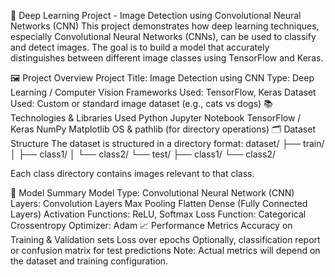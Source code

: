 🧠 Deep Learning Project - Image Detection using Convolutional Neural Networks (CNN)
This project demonstrates how deep learning techniques, especially Convolutional Neural Networks (CNNs), can be used to classify and detect images. The goal is to build a model that accurately distinguishes between different image classes using TensorFlow and Keras.

🖼 Project Overview
Project Title: Image Detection using CNN
Type: Deep Learning / Computer Vision
Frameworks Used: TensorFlow, Keras
Dataset Used: Custom or standard image dataset (e.g., cats vs dogs)
📚 Technologies & Libraries Used
Python
Jupyter Notebook
TensorFlow / Keras
NumPy
Matplotlib
OS & pathlib (for directory operations)
🗂 Dataset Structure
The dataset is structured in a directory format: dataset/ ├── train/ │ ├── class1/ │ └── class2/ └── test/ ├── class1/ └── class2/

Each class directory contains images relevant to that class.

🧪 Model Summary
Model Type: Convolutional Neural Network (CNN)
Layers:
Convolution Layers
Max Pooling
Flatten
Dense (Fully Connected Layers)
Activation Functions: ReLU, Softmax
Loss Function: Categorical Crossentropy
Optimizer: Adam
📈 Performance Metrics
Accuracy on Training & Validation sets
Loss over epochs
Optionally, classification report or confusion matrix for test predictions
Note: Actual metrics will depend on the dataset and training configuration.
